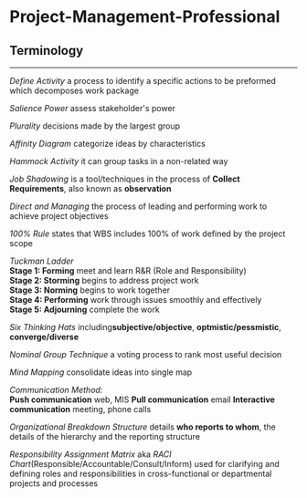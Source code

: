 # Project-Management-Professional

## Terminology
***
*Define Activity* a process to identify a specific actions to be preformed which decomposes work package  

*Salience Power* assess stakeholder's power  

*Plurality* decisions made by the largest group  

*Affinity Diagram* categorize ideas by characteristics  

*Hammock Activity* it can group tasks in a non-related way  

*Job Shadowing* is a tool/techniques in the process of **Collect Requirements**, also known as **observation**  

*Direct and Managing* the process of leading and performing work to achieve project objectives  

*100% Rule* states that WBS includes 100% of work defined by the project scope  

*Tuckman Ladder*  
**Stage 1: Forming**    meet and learn R&R (Role and Responsibility)  
**Stage 2: Storming**   begins to address project work  
**Stage 3: Norming**    begins to work together  
**Stage 4: Performing** work through issues smoothly and effectively  
**Stage 5: Adjourning** complete the work  

*Six Thinking Hats* including**subjective/objective**, **optmistic/pessmistic**, **converge/diverse**

*Nominal Group Technique* a voting process to rank most useful decision

*Mind Mapping* consolidate ideas into single map

*Communication Method:*  
**Push communication**          web, MIS
**Pull communication**          email
**Interactive communication**   meeting, phone calls

*Organizational Breakdown Structure* details **who reports to whom**, the details of the hierarchy and the reporting structure

*Responsibility Assignment Matrix* aka *RACI Chart*(Responsible/Accountable/Consult/Inform) used for clarifying and defining roles and responsibilities in cross-functional or departmental projects and processes

